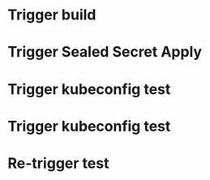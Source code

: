 # Trigger build
# Trigger Sealed Secret Apply
# Trigger kubeconfig test
# Trigger kubeconfig test
# Re-trigger test
